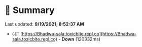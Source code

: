 # 📖 Summary
Last updated: **9/19/2021, 8:52:37 AM**

- `GET` [https://Bhadwa-sala.toxicblte.repl.co](https://Bhadwa-sala.toxicblte.repl.co) - **Down** (120332ms)
